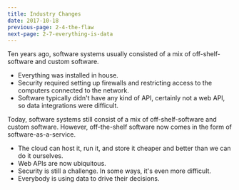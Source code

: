 ```yaml
---
title: Industry Changes
date: 2017-10-18
previous-page: 2-4-the-flaw
next-page: 2-7-everything-is-data
---
```



Ten years ago, software systems usually consisted of a mix of off-shelf-software and custom software.

- Everything was installed in house.
- Security required setting up firewalls and restricting access to the computers connected to the network.
- Software typically didn't have any kind of API, certainly not a web API, so data integrations were difficult.

Today, software systems still consist of a mix of off-shelf-software and custom software. However, off-the-shelf software now comes in the form of software-as-a-service.

- The cloud can host it, run it, and store it cheaper and better than we can do it ourselves.
- Web APIs are now ubiquitous.
- Security is still a challenge. In some ways, it's even more difficult.
- Everybody is using data to drive their decisions.
